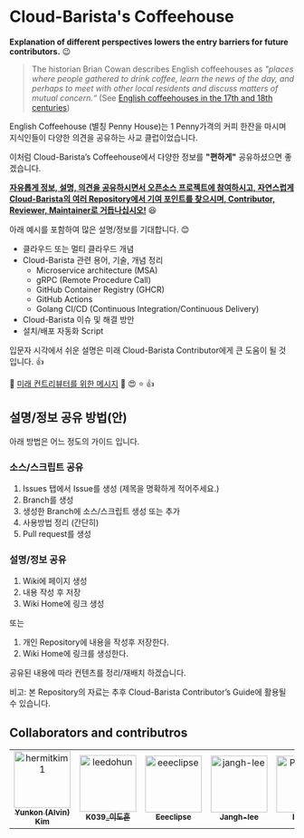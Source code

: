 # Cloud-Barista's Coffeehouse

**Explanation of different perspectives lowers the entry barriers for future contributors.** :wink:

> The historian Brian Cowan describes English coffeehouses as *"places where people gathered to drink coffee, learn the news of the day, and perhaps to meet with other local residents and discuss matters of mutual concern.“* (See [English coffeehouses in the 17th and 18th centuries](https://en.wikipedia.org/wiki/English_coffeehouses_in_the_17th_and_18th_centuries))

English Coffeehouse (별칭 Penny House)는 1 Penny가격의 커피 한잔을 마시며 지식인들이 다양한 의견을 공유하는 사교 클럽이었습니다.

이처럼 Cloud-Barista’s Coffeehouse에서 다양한 정보를 **"편하게"** 공유하셨으면 좋겠습니다.

**<ins>자유롭게 정보, 설명, 의견을 공유하시면서 오픈소스 프로젝트에 참여하시고, 자연스럽게 Cloud-Barista의 여러 Repository에서 기여 포인트를 찾으시며, Contributor, Reviewer, Maintainer로 거듭나십시오!</ins>** :satisfied:

아래 예시를 포함하여 많은 설명/정보를 기대합니다. :blush:
- 클라우드 또는 멀티 클라우드 개념
- Cloud-Barista 관련 용어, 기술, 개념 정리
  - Microservice architecture (MSA)
  - gRPC (Remote Procedure Call)
  - GitHub Container Registry (GHCR)
  - GitHub Actions
  - Golang CI/CD (Continuous Integration/Continuous Delivery)
- Cloud-Barista 이슈 및 해결 방안
- 설치/배포 자동화 Script

입문자 시각에서 쉬운 설명은 미래 Cloud-Barista Contributor에게 큰 도움이 될 것 입니다. :thumbsup:

:gift: [미래 컨트리뷰터를 위한 메시지](https://github.com/cb-contributhon/cb-coffeehouse/wiki/Interview-with-Seokho-Son) :100: :heart_eyes: :star: :thumbsup:

## 설명/정보 공유 방법(안)
아래 방법은 어느 정도의 가이드 입니다.

### 소스/스크립트 공유
1. Issues 탭에서 Issue를 생성 (제목을 명확하게 적어주세요.)
2. Branch를 생성
3. 생성한 Branch에 소스/스크립트 생성 또는 추가
4. 사용방법 정리 (간단히)
5. Pull request를 생성

### 설명/정보 공유
1. Wiki에 페이지 생성
2. 내용 작성 후 저장
3. Wiki Home에 링크 생성

또는 

1. 개인 Repository에 내용을 작성후 저장한다.
2. Wiki Home에 링크를 생성한다.

공유된 내용에 따라 컨텐츠를 정리/재배치 하겠습니다.

비고: 본 Repository의 자료는 추후 Cloud-Barista Contributor’s Guide에 활용될 수 있습니다.


## Collaborators and contributros

<!-- readme: collaborators,contributors -start -->
<table>
<tr>
    <td align="center">
        <a href="https://github.com/hermitkim1">
            <img src="https://avatars.githubusercontent.com/u/7975459?v=4" width="100;" alt="hermitkim1"/>
            <br />
            <sub><b>Yunkon (Alvin) Kim </b></sub>
        </a>
    </td>
    <td align="center">
        <a href="https://github.com/leedohun">
            <img src="https://avatars.githubusercontent.com/u/33706689?v=4" width="100;" alt="leedohun"/>
            <br />
            <sub><b>K039_이도훈</b></sub>
        </a>
    </td>
    <td align="center">
        <a href="https://github.com/eeeclipse">
            <img src="https://avatars.githubusercontent.com/u/48973781?v=4" width="100;" alt="eeeclipse"/>
            <br />
            <sub><b>Eeeclipse</b></sub>
        </a>
    </td>
    <td align="center">
        <a href="https://github.com/jangh-lee">
            <img src="https://avatars.githubusercontent.com/u/72970232?v=4" width="100;" alt="jangh-lee"/>
            <br />
            <sub><b>Jangh-lee</b></sub>
        </a>
    </td>
    <td align="center">
        <a href="https://github.com/PARKINHYO">
            <img src="https://avatars.githubusercontent.com/u/47745785?v=4" width="100;" alt="PARKINHYO"/>
            <br />
            <sub><b>INHYO</b></sub>
        </a>
    </td>
    <td align="center">
        <a href="https://github.com/seokho-son">
            <img src="https://avatars.githubusercontent.com/u/5966944?v=4" width="100;" alt="seokho-son"/>
            <br />
            <sub><b>Seokho Son</b></sub>
        </a>
    </td></tr>
</table>
<!-- readme: collaborators,contributors -end -->

